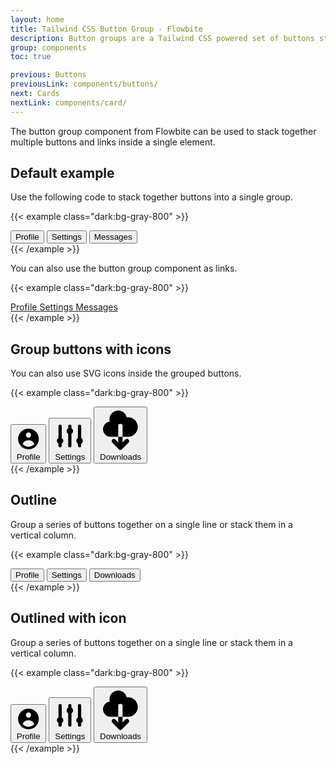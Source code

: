 ```yaml
---
layout: home
title: Tailwind CSS Button Group - Flowbite
description: Button groups are a Tailwind CSS powered set of buttons sticked together in a horizontal line
group: components
toc: true

previous: Buttons
previousLink: components/buttons/
next: Cards
nextLink: components/card/
---
```


The button group component from Flowbite can be used to stack together multiple buttons and links inside a single element.

## Default example

Use the following code to stack together buttons into a single group.

{{< example class="dark:bg-gray-800" >}}
<div class="inline-flex shadow-sm rounded-md" role="group">
  <button type="button" class="rounded-l-lg border border-gray-200 bg-white text-sm font-medium px-4 py-2 text-gray-900 hover:bg-gray-100 hover:text-blue-700 focus:z-10 focus:ring-2 focus:ring-blue-700 focus:text-blue-700 dark:bg-gray-700 dark:border-gray-600 dark:text-white dark:hover:text-white dark:hover:bg-gray-600 dark:focus:ring-blue-500 dark:focus:text-white">
    Profile
  </button>
  <button type="button" class="border-t border-b border-gray-200 bg-white text-sm font-medium px-4 py-2 text-gray-900 hover:bg-gray-100 hover:text-blue-700 focus:z-10 focus:ring-2 focus:ring-blue-700 focus:text-blue-700 dark:bg-gray-700 dark:border-gray-600 dark:text-white dark:hover:text-white dark:hover:bg-gray-600 dark:focus:ring-blue-500 dark:focus:text-white">
    Settings
  </button>
  <button type="button" class="rounded-r-md border border-gray-200 bg-white text-sm font-medium px-4 py-2 text-gray-900 hover:bg-gray-100 hover:text-blue-700 focus:z-10 focus:ring-2 focus:ring-blue-700 focus:text-blue-700 dark:bg-gray-700 dark:border-gray-600 dark:text-white dark:hover:text-white dark:hover:bg-gray-600 dark:focus:ring-blue-500 dark:focus:text-white">
    Messages
  </button>
</div>
{{< /example >}}

You can also use the button group component as links.

{{< example class="dark:bg-gray-800" >}}
<div class="inline-flex shadow-sm rounded-md">
  <a href="#" aria-current="page" class="rounded-l-lg border border-gray-200 bg-white text-sm font-medium px-4 py-2  hover:bg-gray-100 text-blue-700 focus:z-10 focus:ring-2 focus:ring-blue-700 focus:text-blue-700 dark:bg-gray-700 dark:border-gray-600 dark:text-white dark:hover:text-white dark:hover:bg-gray-600 dark:focus:ring-blue-500 dark:focus:text-white">
    Profile
  </a>
  <a href="#" class="border-t border-b border-gray-200 bg-white text-sm font-medium px-4 py-2 text-gray-900 hover:bg-gray-100 hover:text-blue-700 focus:z-10 focus:ring-2 focus:ring-blue-700 focus:text-blue-700 dark:bg-gray-700 dark:border-gray-600 dark:text-white dark:hover:text-white dark:hover:bg-gray-600 dark:focus:ring-blue-500 dark:focus:text-white">
    Settings
  </a>
  <a href="#" class="rounded-r-md border border-gray-200 bg-white text-sm font-medium px-4 py-2 text-gray-900 hover:bg-gray-100 hover:text-blue-700 focus:z-10 focus:ring-2 focus:ring-blue-700 focus:text-blue-700 dark:bg-gray-700 dark:border-gray-600 dark:text-white dark:hover:text-white dark:hover:bg-gray-600 dark:focus:ring-blue-500 dark:focus:text-white">
    Messages
  </a>
</div>
{{< /example >}}

## Group buttons with icons

You can also use SVG icons inside the grouped buttons.

{{< example class="dark:bg-gray-800" >}}
<div class="inline-flex shadow-sm rounded-md" role="group">
  <button type="button" class="rounded-l-lg border border-gray-200 bg-white text-sm font-medium px-4 py-2 text-gray-900 hover:bg-gray-100 hover:text-blue-700 focus:z-10 focus:ring-2 focus:ring-blue-700 focus:text-blue-700 inline-flex items-center dark:bg-gray-700 dark:border-gray-600 dark:text-white dark:hover:text-white dark:hover:bg-gray-600 dark:focus:ring-blue-500 dark:focus:text-white">
    <svg class="w-4 h-4 mr-2 fill-current" fill="currentColor" viewBox="0 0 20 20" xmlns="http://www.w3.org/2000/svg"><path fill-rule="evenodd" d="M18 10a8 8 0 11-16 0 8 8 0 0116 0zm-6-3a2 2 0 11-4 0 2 2 0 014 0zm-2 4a5 5 0 00-4.546 2.916A5.986 5.986 0 0010 16a5.986 5.986 0 004.546-2.084A5 5 0 0010 11z" clip-rule="evenodd"></path></svg>
    Profile
  </button>
  <button type="button" class="border-t border-b border-gray-200 bg-white text-sm font-medium px-4 py-2 text-gray-900 hover:bg-gray-100 hover:text-blue-700 focus:z-10 focus:ring-2 focus:ring-blue-700 focus:text-blue-700 inline-flex items-center dark:bg-gray-700 dark:border-gray-600 dark:text-white dark:hover:text-white dark:hover:bg-gray-600 dark:focus:ring-blue-500 dark:focus:text-white">
    <svg class="w-4 h-4 mr-2 fill-current" fill="currentColor" viewBox="0 0 20 20" xmlns="http://www.w3.org/2000/svg"><path d="M5 4a1 1 0 00-2 0v7.268a2 2 0 000 3.464V16a1 1 0 102 0v-1.268a2 2 0 000-3.464V4zM11 4a1 1 0 10-2 0v1.268a2 2 0 000 3.464V16a1 1 0 102 0V8.732a2 2 0 000-3.464V4zM16 3a1 1 0 011 1v7.268a2 2 0 010 3.464V16a1 1 0 11-2 0v-1.268a2 2 0 010-3.464V4a1 1 0 011-1z"></path></svg>
    Settings
  </button>
  <button type="button" class="rounded-r-md border border-gray-200 bg-white text-sm font-medium px-4 py-2 text-gray-900 hover:bg-gray-100 hover:text-blue-700 focus:z-10 focus:ring-2 focus:ring-blue-700 focus:text-blue-700 inline-flex items-center dark:bg-gray-700 dark:border-gray-600 dark:text-white dark:hover:text-white dark:hover:bg-gray-600 dark:focus:ring-blue-500 dark:focus:text-white">
    <svg class="w-4 h-4 mr-2 fill-current" fill="currentColor" viewBox="0 0 20 20" xmlns="http://www.w3.org/2000/svg"><path fill-rule="evenodd" d="M2 9.5A3.5 3.5 0 005.5 13H9v2.586l-1.293-1.293a1 1 0 00-1.414 1.414l3 3a1 1 0 001.414 0l3-3a1 1 0 00-1.414-1.414L11 15.586V13h2.5a4.5 4.5 0 10-.616-8.958 4.002 4.002 0 10-7.753 1.977A3.5 3.5 0 002 9.5zm9 3.5H9V8a1 1 0 012 0v5z" clip-rule="evenodd"></path></svg>
    Downloads
  </button>
</div>
{{< /example >}}

## Outline

Group a series of buttons together on a single line or stack them in a vertical column.

{{< example class="dark:bg-gray-800" >}}
<div class="inline-flex shadow-sm rounded-md" role="group">
  <button type="button" class="rounded-l-lg border border-gray-900 bg-transparent text-sm font-medium px-4 py-2 text-gray-900 hover:bg-gray-900 hover:text-white focus:z-10 focus:ring-2 focus:ring-gray-500 focus:bg-gray-900 focus:text-white dark:border-white dark:text-white dark:hover:text-white dark:hover:bg-gray-700 dark:focus:bg-gray-700">
    Profile
  </button>
  <button type="button" class="border-t border-b border-gray-900 bg-transparent text-sm font-medium px-4 py-2 text-gray-900 hover:bg-gray-900 hover:text-white focus:z-10 focus:ring-2 focus:ring-gray-500 focus:bg-gray-900 focus:text-white dark:border-white dark:text-white dark:hover:text-white dark:hover:bg-gray-700 dark:focus:bg-gray-700">
    Settings
  </button>
  <button type="button" class="rounded-r-md border border-gray-900 bg-transparent text-sm font-medium px-4 py-2 text-gray-900 hover:bg-gray-900 hover:text-white focus:z-10 focus:ring-2 focus:ring-gray-500 focus:bg-gray-900 focus:text-white dark:border-white dark:text-white dark:hover:text-white dark:hover:bg-gray-700 dark:focus:bg-gray-700">
    Downloads
  </button>
</div>
{{< /example >}}

## Outlined with icon

Group a series of buttons together on a single line or stack them in a vertical column.

{{< example class="dark:bg-gray-800" >}}
<div class="inline-flex shadow-sm rounded-md" role="group">
  <button type="button" class="rounded-l-lg border border-gray-900 bg-transparent text-sm font-medium px-4 py-2 text-gray-900 hover:bg-gray-900 hover:text-white focus:z-10 focus:ring-2 focus:ring-gray-500 focus:bg-gray-900 focus:text-white inline-flex items-center dark:border-white dark:text-white dark:hover:text-white dark:hover:bg-gray-700 dark:focus:bg-gray-700">
    <svg class="w-4 h-4 mr-2 fill-current" fill="currentColor" viewBox="0 0 20 20" xmlns="http://www.w3.org/2000/svg"><path fill-rule="evenodd" d="M18 10a8 8 0 11-16 0 8 8 0 0116 0zm-6-3a2 2 0 11-4 0 2 2 0 014 0zm-2 4a5 5 0 00-4.546 2.916A5.986 5.986 0 0010 16a5.986 5.986 0 004.546-2.084A5 5 0 0010 11z" clip-rule="evenodd"></path></svg>
    Profile
  </button>
  <button type="button" class="border-t border-b border-gray-900 bg-transparent text-sm font-medium px-4 py-2 text-gray-900 hover:bg-gray-900 hover:text-white focus:z-10 focus:ring-2 focus:ring-gray-500 focus:bg-gray-900 focus:text-white inline-flex items-center dark:border-white dark:text-white dark:hover:text-white dark:hover:bg-gray-700 dark:focus:bg-gray-700">
    <svg class="w-4 h-4 mr-2 fill-current" fill="currentColor" viewBox="0 0 20 20" xmlns="http://www.w3.org/2000/svg"><path d="M5 4a1 1 0 00-2 0v7.268a2 2 0 000 3.464V16a1 1 0 102 0v-1.268a2 2 0 000-3.464V4zM11 4a1 1 0 10-2 0v1.268a2 2 0 000 3.464V16a1 1 0 102 0V8.732a2 2 0 000-3.464V4zM16 3a1 1 0 011 1v7.268a2 2 0 010 3.464V16a1 1 0 11-2 0v-1.268a2 2 0 010-3.464V4a1 1 0 011-1z"></path></svg>
    Settings
  </button>
  <button type="button" class="rounded-r-md border border-gray-900 bg-transparent text-sm font-medium px-4 py-2 text-gray-900 hover:bg-gray-900 hover:text-white focus:z-10 focus:ring-2 focus:ring-gray-500 focus:bg-gray-900 focus:text-white inline-flex items-center dark:border-white dark:text-white dark:hover:text-white dark:hover:bg-gray-700 dark:focus:bg-gray-700">
    <svg class="w-4 h-4 mr-2 fill-current" fill="currentColor" viewBox="0 0 20 20" xmlns="http://www.w3.org/2000/svg"><path fill-rule="evenodd" d="M2 9.5A3.5 3.5 0 005.5 13H9v2.586l-1.293-1.293a1 1 0 00-1.414 1.414l3 3a1 1 0 001.414 0l3-3a1 1 0 00-1.414-1.414L11 15.586V13h2.5a4.5 4.5 0 10-.616-8.958 4.002 4.002 0 10-7.753 1.977A3.5 3.5 0 002 9.5zm9 3.5H9V8a1 1 0 012 0v5z" clip-rule="evenodd"></path></svg>
    Downloads
  </button>
</div>
{{< /example >}}
